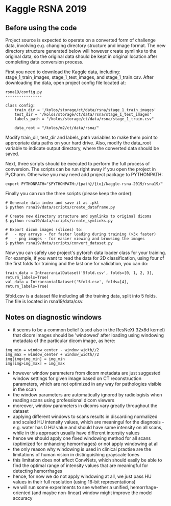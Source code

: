 # Kaggle RSNA 2019

## Before using the code

Project source is expected to operate on a converted form of challenge data, involving e.g. changing directory structure and image format. The new directory structure generated below will however create symlinks to the original data, so the original data should be kept in original location after completing data conversion process.

First you need to download the Kaggle data, including: stage_1_train_images, stage_1_test_images, and stage_1_train.csv. After downloading the data, open project config file located at:


```
rsna19/config.py
----------------

class config:
    train_dir = '/kolos/storage/ct/data/rsna/stage_1_train_images'
    test_dir = '/kolos/storage/ct/data/rsna/stage_1_test_images'
    labels_path = "/kolos/storage/ct/data/rsna/stage_1_train.csv"

    data_root = "/kolos/m2/ct/data/rsna/"
```

Modify train_dir, test_dir and labels_path variables to make them point to appropriate data paths on your hard drive. Also, modify the data_root variable to indicate output directory, where the converted data should be saved.

Next, three scripts should be executed to perform the full process of conversion. The scripts can be run right away if you open the project in PyCharm. Otherwise you may need add project package to PYTHONPATH:

```export PYTHONPATH="$PYTHONPATH:/{path}/{to}/kaggle-rsna-2019/rsna19/"```

Finally you can run the three scripts (please keep the order):

```
# Generate data index and save it as .pkl
$ python rsna19/data/scripts/create_dataframe.py   

# Create new directory structure and symlinks to original dicoms
$ python rsna19/data/scripts/create_symlinks.py

# Export dicom images (slices) to:
#   - npy arrays - for faster loading during training (>3x faster)
#   - png images - for easier viewing and browsing the images
$ python rsna19/data/scripts/convert_dataset.py
```

Now you can safely use project's pytorch data loader class for your training. For example, if you want to read the data for 2D classification, using four of the first folds for training and the last one for validation, you can do:

```
train_data = IntracranialDataset('5fold.csv', folds=[0, 1, 2, 3], return_labels=True)
val_data = IntracranialDataset('5fold.csv', folds=[4], return_labels=True)
```

5fold.csv is a dataset file including all the training data, split into 5 folds. The file is located in rsna19/data/csv.


## Notes on diagnostic windows

* it seems to be a common belief (used also in the ResNeXt 32x8d kernel) that dicom images should be 'windowed' after loading using windowing metadata of the particular dicom image, as here:

```
img_min = window_center - window_width//2
img_max = window_center + window_width//2
img[img<img_min] = img_min
img[img>img_max] = img_max
```
* however window parameters from dicom metadata are just suggested window settings for given image based on CT reconstruction parameters, which are not optimized in any way for pathologies visible in the scan
* the window parameters are automatically ignored by radiologists when reading scans using professional dicom viewers
* moreover, window parameters in dicoms vary greatly throughout the dataset
* applying different windows to scans results in discarding normalized and scaled HU intensity values, which are meaningul for the diagnosis - e.g. water has 0 HU value and should have same intensity on all scans, while in this approach usually have different intensity values
* hence we should apply one fixed windowing method for all scans (optimized for enhancing hemorrhages) or not apply windowing at all
* the only reason why windowing is used in clinical practise are the limitations of human vision in distinguishing grayscale tones
* this limitation does not affect ConvNets, which should easily be able to find the optimal range of intensity values that are meaningful for detecting hemorrhages
* hence, for now we do not apply windowing at all, we just pass HU values in their full resolution (using 16-bit representations)
* we will run some experiments to see whether a unified, hemorrhage-oriented (and maybe non-linear) window might improve the model accuracy
